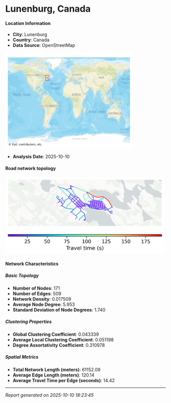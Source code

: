 # Lunenburg, Canada

#### Location Information

- **City**: Lunenburg
- **Country**: Canada
- **Data Source**: OpenStreetMap
<img src="Lunenburg_location.png" alt="Lunenburg Location Map" width="400" />

- **Analysis Date**: 2025-10-10

#### Road network topology

<img src="Lunenburg_network_map.png" alt="Lunenburg Road Network Map" width="500"/>

#### Network Characteristics

##### Basic Topology

- **Number of Nodes**: 171
- **Number of Edges**: 509
- **Network Density**: 0.017509
- **Average Node Degree**: 5.953
- **Standard Deviation of Node Degrees**: 1.740

##### Clustering Properties

- **Global Clustering Coefficient**: 0.043339
- **Average Local Clustering Coefficient**: 0.051198
- **Degree Assortativity Coefficient**: 0.310978

##### Spatial Metrics

- **Total Network Length (meters)**: 61152.09
- **Average Edge Length (meters)**: 120.14
- **Average Travel Time per Edge (seconds)**: 14.42

---
*Report generated on 2025-10-10 18:23:45*
